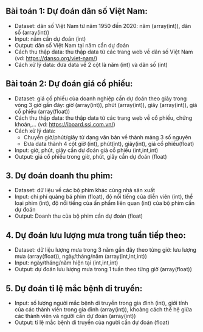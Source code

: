 
## Bài toán 1: Dự đoán dân số Việt Nam:
- Dataset: dân số Việt Nam từ năm 1950 đến 2020: năm (array(int)), dân số (array(int)) 
- Input: năm cần dự đoán (int)
- Output: dân số Việt Nam tại năm cần dự đoán
- Cách thu thập data: thu thập data từ các trang web về dân số Việt Nam (vd: https://danso.org/viet-nam/)
- Cách xử lý data: đưa data về 2 cột là năm (int) và dân số (int)
## Bài toán 2: Dự đoán giá cổ phiếu:
- Dataset: giá cổ phiếu của doanh nghiệp cần dự đoán theo giây trong vòng 3 giờ gần đây: giờ (array(int)), phút (array(int)), giây (array(int)), giá cổ phiếu (array(float))
- Cách thu thập data: thu thập data từ các trang web về cổ phiếu, chứng khoán,... (vd: https://iboard.ssi.com.vn/)
- Cách xử lý data: 
  - Chuyển giờ/phút/giây từ dạng văn bản về thành mảng 3 số nguyên
  - Đưa data thành 4 cột giờ (int), phút(int), giây(int), giá cổ phiếu(float) 
- Input: giờ, phút, giây cần dự đoán giá cổ phiếu (int,int,int)
- Output: giá cổ phiếu trong giờ, phút, giây cần dự đoán (float)
## 3. Dự đoán doanh thu phim:
- Dataset: dữ liệu về các bộ phim khác cùng nhà sản xuất
- Input: chi phí quảng bá phim (float), độ nổi tiếng của diễn viên (int), thể loại phim (int), độ nổi tiếng của ấn phẩm liên quan (int) của bộ phim cần dự đoán
- Output: Doanh thu của bộ phim cần dự đoán (float)
## 4. Dự đoán lưu lượng mưa trong tuần tiếp theo:
- Dataset: dữ liệu lượng mưa trong 3 năm gần đây theo từng giờ: lưu lượng mưa (array(float)), ngày/tháng/năm (array(int,int,int))
- Input: ngày/tháng/năm hiện tại (int,int,int)
- Output: dự đoán lưu lượng mưa trong 1 tuần theo từng giờ (array(float))
## 5. Dự đoán tỉ lệ mắc bệnh di truyền:
- Input: số lượng người mắc bệnh di truyền trong gia đình (int), giới tính của các thành viên trong gia đình (array(int)), khoảng cách thế hệ giữa các thành viên và người cần dự đoán (array(int))
- Output: tỉ lệ mắc bệnh di truyền của người cần dự đoán (float)
 
